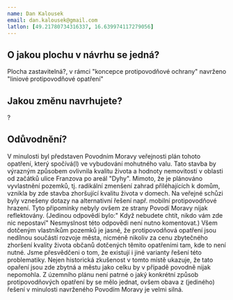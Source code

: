 ```yaml
---
name: Dan Kalousek
email: dan.kalousek@gmail.com
latlon: [49.21780734316337, 16.639974117279056]
---
```


## O jakou plochu v návrhu se jedná?

Plocha zastavitelná?, v rámci "koncepce protipovodňové ochrany" navrženo "liniové protipovodňové opatření"

## Jakou změnu navrhujete?

?

## Odůvodnění?

V minulosti byl představen Povodním Moravy veřejnosti plán tohoto opatření, který spočívá(l) ve vybudování mohutného valu. Tato stavba by výrazným způsobem ovlivnila kvalitu života a hodnoty nemovitostí v oblasti od začátků ulice Franzova po areál "Dyhy". Mimoto, že je plánováno vyvlastnění pozemků, tj. radikální zmenšení zahrad přiléhajících k domům, vznikla by zde stavba zhoršující kvalitu života v domech. Na veřejné schůzi byly vznešeny dotazy na alternativní řešení např. mobilní protipovodňové hrazení. Tyto připomínky nebyly ovšem ze strany Povodí Moravy nijak reflektovány. (Jedinou odpovědí bylo:" Když nebudete chtít, nikdo vám zde nic nepostaví" Nesmyslnost této odpovědi není nutno komentovat.) Všem dotčeným vlastníkům pozemků je jasné, že protipovodňová opatření jsou nedílnou součástí rozvoje města, nicméně nikoliv za cenu zbytečného zhoršení kvality života občanů dotčených těmito opatřeními tam, kde to není nutné. Jsme přesvědčeni o tom, že existují i jiné varianty řešení této problematiky. Nejen historická zkušenost v tomto místě ukazuje, že tato opaření jsou zde zbytná a městu jako celku by v případě povodně nijak nepomohla.
Z územního plánu není patrné o jaký konkrétní způsob protipovodňových opatření by se mělo jednat, ovšem obava z (jediného)  řešení v minulosti navrženého Povodím Moravy je velmi silná.


